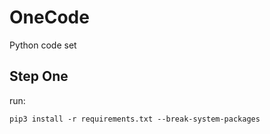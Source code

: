 # OneCode
Python code set

## Step One
run:
```
pip3 install -r requirements.txt --break-system-packages
```